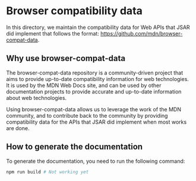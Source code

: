 # Browser compatibility data

In this directory, we maintain the compatibility data for Web APIs that JSAR did implement that follows the format: https://github.com/mdn/browser-compat-data.

## Why use browser-compat-data

The browser-compat-data repository is a community-driven project that aims to provide up-to-date compatibility information for web technologies. It is used by the MDN Web Docs site, and can be used by other documentation projects to provide accurate and up-to-date information about web technologies.

Using browser-compat-data allows us to leverage the work of the MDN community, and to contribute back to the community by providing compatibility data for the APIs that JSAR did implement when most works are done.

## How to generate the documentation

To generate the documentation, you need to run the following command:

```bash
npm run build # Not working yet
```
